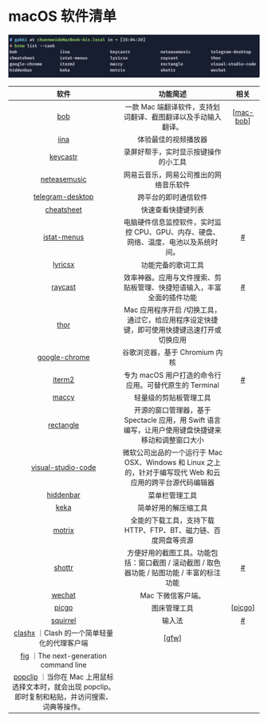 # macOS 软件清单

![](https://raw.githubusercontent.com/chuenwei0129/my-picgo-repo/master/mac/casks.png)

|                                                                 软件                                                                  |                                                  功能简述                                                  |                       相关                       |
| :-----------------------------------------------------------------------------------------------------------------------------------: | :--------------------------------------------------------------------------------------------------------: | :----------------------------------------------: |
|                                                [bob](https://github.com/ripperhe/Bob)                                                 |                       一款 Mac 端翻译软件，支持划词翻译、截图翻译以及手动输入翻译。                        |                   [[mac-bob]]                    |
|                                                 [iina](https://github.com/iina/iina)                                                  |                                            体验最佳的视频播放器                                            |
|                                           [keycastr](https://github.com/keycastr/keycastr)                                            |                                    录屏好帮手，实时显示按键操作的小工具                                    |
|                                           [neteasemusic](https://music.163.com/#/download)                                            |                                   网易云音乐，网易公司推出的网络音乐软件                                   |
|                                          [telegram-desktop](https://telegram.org/?setln=en)                                           |                                            跨平台的即时通信软件                                            |
|                                        [cheatsheet](https://www.mediaatelier.com/CheatSheet/)                                         |                                             快速查看快捷键列表                                             |
|                                           [istat-menus](https://bjango.com/mac/istatmenus/)                                           |            电脑硬件信息监控软件，实时监控 CPU、GPU、内存、硬盘、网络、温度、电池以及系统时间。             |   [#](https://www.jianshu.com/p/1345a10331cb)    |
|                                             [lyricsx](https://github.com/ddddxxx/LyricsX)                                             |                                             功能完备的歌词工具                                             |
|                                                  [raycast](https://www.raycast.com/)                                                  |                   效率神器。应用与文件搜索、剪贴板管理、快捷短语输入，丰富全面的插件功能                   | [#](https://www.youtube.com/watch?v=KL0unqxkcDA) |
|                                                [thor](https://github.com/gbammc/Thor)                                                 |         Mac 应用程序开启 /切换工具，通过它，给应用程序设定快捷键，即可使用快捷键迅速打开或切换应用         |
|                                       [google-chrome](https://www.google.cn/intl/zh-CN/chrome/)                                       |                                       谷歌浏览器，基于 Chromium 内核                                       |
|                                                     [iterm2](https://iterm2.com/)                                                     |                           专为 macOS 用户打造的命令行应用。可替代原生的 Terminal                           | [#](https://juejin.cn/post/6917659162025394183)  |
|                                               [maccy](https://github.com/p0deje/Maccy)                                                |                                           轻量级的剪贴板管理工具                                           |
|                                          [rectangle](https://github.com/rxhanson/Rectangle)                                           |     开源的窗口管理器，基于 Spectacle 应用，用 Swift 语言编写，让用户使用键盘快捷键来移动和调整窗口大小     |
|                                         [visual-studio-code](https://code.visualstudio.com/)                                          | 微软公司出品的一个运行于 Mac OSX、Windows 和 Linux 之上的，针对于编写现代 Web 和云应用的跨平台源代码编辑器 |
|                                           [hiddenbar](https://github.com/dwarvesf/hidden/)                                            |                                               菜单栏管理工具                                               |
|                                                 [keka](https://github.com/aonez/Keka)                                                 |                                            简单好用的解压缩工具                                            |
|                                             [motrix](https://github.com/agalwood/Motrix)                                              |                       全能的下载工具，支持下载 HTTP、FTP、BT、磁力链、百度网盘等资源                       |
|                                                     [shottr](https://shottr.cc/)                                                      |         方便好用的截图工具。功能包括：窗口截图 / 滚动截图 / 取色器功能 / 贴图功能 / 丰富的标注功能         |        [#](https://sspai.com/post/71485)         |
|                                            [wechat](https://mac.weixin.qq.com/?lang=zh_CN)                                            |                                             Mac 下微信客户端。                                             |
|                                             [picgo](https://github.com/Molunerfinn/PicGo)                                             |                                                图床管理工具                                                |                    [[picgo]]                     |
|                                               [squirrel](https://github.com/ssnhd/rime)                                               |                                                   输入法                                                   |     [#](https://ssnhd.com/2022/01/06/rime/)      |
|                         [clashx](https://github.com/yichengchen/clashX) ｜Clash 的一个简单轻量化的代理客户端                          |                                                  [[gfw]]                                                   |
|                                       [fig](https://fig.io) ｜The next-generation command line                                        |                                                                                                            |
| [popclip](https://pilotmoon.com/popclip/) ｜当你在 Mac 上用鼠标选择文本时，就会出现 popclip。即时复制和粘贴，并访问搜索、词典等操作。 |                                                                                                            |

[//begin]: # "Autogenerated link references for markdown compatibility"
[mac-bob]: mac-bob.md "我是如何使用 Bob 的"
[picgo]: ../../notes/picgo.md "PicGo 图床设置"
[gfw]: ../../notes/gfw.md "越过长城，走向世界"
[//end]: # "Autogenerated link references"
